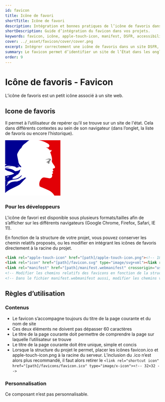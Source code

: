 ```yaml
---
id: favicon
title: Icône de favori
shortTitle: Icône de favori
description: Intégration et bonnes pratiques de l’icône de favoris dans le Système de Design de l’État.
shortDescription: Guide d’intégration du favicon dans vos projets.
keywords: favicon, icône, apple-touch-icon, manifest, DSFR, accessibilité, navigateur
cover: ../_asset/favicon/cover/cover.png
excerpt: Intégrer correctement une icône de favoris dans un site DSFR, avec les bonnes tailles, formats et règles d’accessibilité.
summary: Le favicon permet d’identifier un site de l’État dans les onglets et favoris. Retrouvez les formats, balises HTML et bonnes pratiques à respecter.
order: 9
---
```


# Icône de favoris - Favicon

L’icône de favoris est un petit icône associé à un site web.

## Icone de favoris

Il permet à l’utilisateur de repérer qu’il se trouve sur un site de l'état. Cela dans différents contextes au sein de son navigateur (dans l’onglet, la liste de favoris ou encore l’historique).

![ ](../_asset/favicon/apple_touch_icon_8ffa1fa80c.png)

### Pour les développeurs

L'icône de favori est disponible sous plusieurs formats/tailles afin de s’afficher sur les différents navigateurs (Google Chrome, Firefox, Safari, IE 11).

En fonction de la structure de votre projet, vous pouvez conserver les chemin relatifs proposés, ou les modifier en intégrant les icônes de favoris directement à la racine du projet.

```html
<link rel="apple-touch-icon" href="[path]/apple-touch-icon.png"><!-- 180×180 -->
<link rel="icon" href="[path]/favicon.svg" type="image/svg+xml"><link rel="shortcut icon" href="[path]/favicon.ico" type="image/x-icon"><!-- 32×32 -->
<link rel="manifest" href="[path]/manifest.webmanifest" crossorigin="use-credentials">
<!-- Modifier les chemins relatifs des favicons en fonction de la structure du projet -->
<!-- Dans le fichier manifest.webmanifest aussi, modifier les chemins vers les images -->
```

## Règles d’utilisation

### Contenus

- Le favicon s’accompagne toujours du titre de la page courante et du nom de site
- Ces deux éléments ne doivent pas dépasser 60 caractères
- Le titre de la page courante doit permettre de comprendre la page sur laquelle l’utilisateur se trouve
- Le titre de la page courante doit être unique, simple et concis
- Lorsque la structure du projet le permet, placer les icônes favicon.ico et apple-touch-icon.png à la racine du serveur. L’inclusion du .ico n’est alors plus recommandé, il faut alors retirer le `<link rel="shortcut icon" href="[path]/favicons/favicon.ico" type="image/x-icon"><!-- 32×32 -->`

### Personnalisation

Ce composant n’est pas personnalisable.
